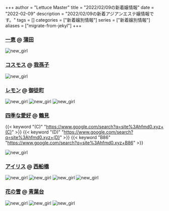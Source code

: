+++
author = "Lettuce Master"
title = "2022/02/09の新着嬢情報"
date = "2022-02-09"
description = "2022/02/09の新着アジアンエステ嬢情報です。"
tags = []
categories = ["新着嬢別情報"]
series = ["新着嬢別情報"]
aliases = ["migrate-from-jekyl"]
+++
### [一恵](http://kazue.me-es.com/) @ [蒲田](/post/kamata)


![new_girl](https://i.imgur.com/L4dP8h7.jpeg)
### [コスモス](http://cosmos.msa.jp/) @ [我孫子](/post/abiko)


![new_girl](https://i.imgur.com/9aAHW1F.jpeg)
### [レモン](http://ueno502.galaxy.bindcloud.jp/) @ [御徒町](/post/okachimachi)


![new_girl](https://i.imgur.com/7YipDjL.jpeg)
![new_girl](https://i.imgur.com/xgAWsLm.jpeg)
![new_girl](https://i.imgur.com/aJBp7zS.jpeg)
### [四季な愛好](http://hfmd0.xyz/) @ [鶴見](/post/tsurumi)
{{< keyword "(C)" "https://www.google.com/search?q=site%3Ahfmd0.xyz+(C)" >}} {{< keyword "(D)" "https://www.google.com/search?q=site%3Ahfmd0.xyz+(D)" >}} {{< keyword "B86" "https://www.google.com/search?q=site%3Ahfmd0.xyz+B86" >}} 

![new_girl](https://i.imgur.com/A2Y3ET6.jpeg)
### [アイリス](https://iris.ests.jp/) @ [西船橋](/post/nishifunabashi)


![new_girl](https://iris.ests.jp/photos/sites/58/2022/02/2022020822193755.jpeg_302X450.jpeg)
![new_girl](https://iris.ests.jp/photos/sites/58/2022/02/2022020822202448.jpeg_302X450.jpeg)
![new_girl](https://iris.ests.jp/photos/sites/58/2022/02/2022020822204156-272x450.jpeg_302X450.jpeg)
![new_girl](https://iris.ests.jp/photos/sites/58/2022/02/2022020822204156.jpeg_302X450.jpeg)
### [花の雪](http://www.es-angela.link/) @ [青葉台](/post/aobadai)


![new_girl](https://i.imgur.com/InoZSSY.jpeg)
![new_girl](https://i.imgur.com/seUXNv3.jpeg)
![new_girl](https://i.imgur.com/u5XuYxI.jpeg)
